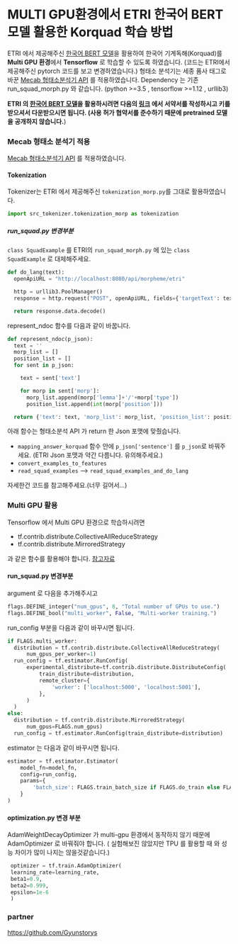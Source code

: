 # MULTI GPU환경에서 ETRI 한국어 BERT모델 활용한 Korquad 학습 방법  

ETRI 에서 제공해주신 [한국어 BERT 모델](http://aiopen.etri.re.kr/)을 활용하여 한국어 기계독해(Korquad)를 **Multi GPU 환경**에서 **Tensorflow** 로 학습할 수 있도록 하였습니다.
(코드는 ETRI에서 제공해주신 pytorch 코드를 보고 변경하였습니다.)
형태소 분석기는 세종 품사 태그로 바꾼 [Mecab 형태소분석기 API](https://github.com/Gyunstorys/nlp-api) 를 적용하였습니다. 
Dependency 는 기존 run_squad_morph.py 와 같습니다. (python >=3.5 , tensorflow >=1.12 , urllib3)

**ETRI 의 [한국어 BERT 모델](http://aiopen.etri.re.kr/)을 활용하시려면 다음의 [링크](http://aiopen.etri.re.kr/service_dataset.php) 에서 서약서를 작성하시고 키를 받으셔서 다운받으시면 됩니다. 
(사용 허가 협약서를 준수하기 때문에 pretrained 모델을 공개하지 않습니다.**)


### Mecab 형태소 분석기 적용 
[Mecab 형태소분석기 API](https://github.com/Gyunstorys/nlp-api) 를 적용하였습니다. 

#### Tokenization 
Tokenizer는 ETRI 에서 제공해주신 `tokenization_morp.py`를 그대로 활용하였습니다. 
```python
import src_tokenizer.tokenization_morp as tokenization
```

##### run_squad.py 변경부분 
`class SquadExample`  를 ETRI의 `run_squad_morph.py` 에 있는 `class SquadExample` 로 대체해주세요. 

```python
def do_lang(text):
  openApiURL = "http://localhost:8080/api/morpheme/etri"

  http = urllib3.PoolManager()
  response = http.request("POST", openApiURL, fields={'targetText': text})

  return response.data.decode()
```

represent_ndoc 함수를 다음과 같이 바꿉니다.
```python
def represent_ndoc(p_json):
  text = ''
  morp_list = []
  position_list = []
  for sent in p_json:

    text = sent['text']

    for morp in sent['morp']:
      morp_list.append(morp['lemma']+'/'+morp['type'])
      position_list.append(int(morp['position']))

  return {'text': text, 'morp_list': morp_list, 'position_list': position_list}

```
아래 함수는 형태소분석 API 가 return 한 Json 포맷에 맞췄습니다.

* `mapping_answer_korquad` 함수 안에 `p_json['sentence']` 를 `p_json`로  바꿔주세요.
(ETRI Json 포맷과 약간 다름니다. 유의해주세요.)
* `convert_examples_to_features` 
* `read_squad_examples` --> `read_squad_examples_and_do_lang` 

자세한건 코드를 참고해주세요.(너무 길어서...)



### Multi GPU 활용
Tensorflow 에서 Multi GPU 환경으로 학습하시려면 
* tf.contrib.distribute.CollectiveAllReduceStrategy
* tf.contrib.distribute.MirroredStrategy

과 같은 함수를 활용해야 합니다. 
[참고자료](https://www.youtube.com/watch?v=bRMGoPqsn20&t=381s)

#### run_squad.py 변경부분 

argument 로 다음을 추가해주시고 

```python
flags.DEFINE_integer("num_gpus", 8, "Total number of GPUs to use.")
flags.DEFINE_bool("multi_worker", False, "Multi-worker training.")
```

run_config 부분을 다음과 같이 바꾸시면 됩니다. 
```python
if FLAGS.multi_worker:
  distribution = tf.contrib.distribute.CollectiveAllReduceStrategy(
      num_gpus_per_worker=1)
  run_config = tf.estimator.RunConfig(
      experimental_distribute=tf.contrib.distribute.DistributeConfig(
          train_distribute=distribution,
          remote_cluster={
              'worker': ['localhost:5000', 'localhost:5001'],
          },
      )
  )
else:
  distribution = tf.contrib.distribute.MirroredStrategy(
      num_gpus=FLAGS.num_gpus)
  run_config = tf.estimator.RunConfig(train_distribute=distribution)
```

estimator 는 다음과 같이 바꾸시면 됩니다. 
```python
estimator = tf.estimator.Estimator(
    model_fn=model_fn,
    config=run_config,
    params={
        'batch_size': FLAGS.train_batch_size if FLAGS.do_train else FLAGS.predict_batch_size,
    }
)
```

#### optimization.py 변경 부분 
AdamWeightDecayOptimizer 가 multi-gpu 환경에서 동작하지 않기 때문에 
AdamOptimizer 로 바꿔줘야 합니다. 
( 실험해보진 않았지만 TPU 를 활용할 때 와 성능 차이가 많이 나지는 않을것같습니다.)

```python
 optimizer = tf.train.AdamOptimizer(
 learning_rate=learning_rate,
 beta1=0.9,
 beta2=0.999,
 epsilon=1e-6
 )
```

### partner 
https://github.com/Gyunstorys
